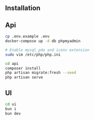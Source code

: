 ## Installation

## Api

```bash
cp .env.example .env
docker-compose up -d db phpmyadmin

# Enable mysql_pdo and iconv extension
sudo vim /etc/php/php.ini

cd api
composer install
php artisan migrate:fresh --seed
php artisan serve
```

## UI

```bash
cd ui
bun i
bun dev
```
